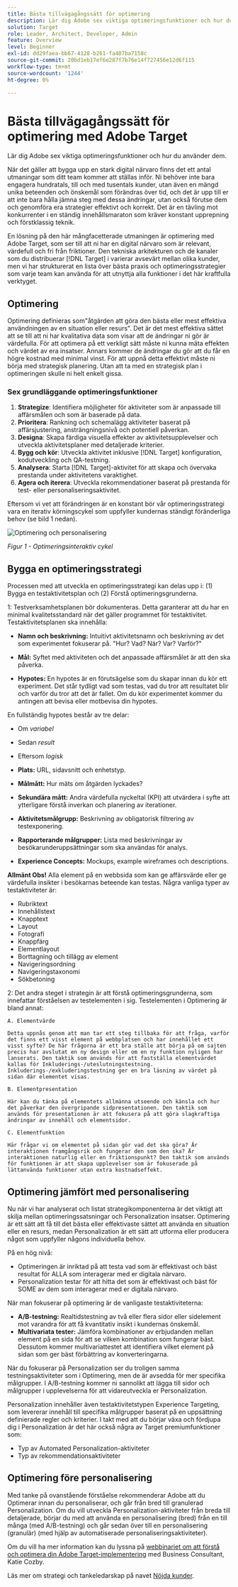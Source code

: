 ```yaml
---
title: Bästa tillvägagångssätt för optimering
description: Lär dig Adobe sex viktiga optimeringsfunktioner och hur du använder dem.
solution: Target
role: Leader, Architect, Developer, Admin
feature: Overview
level: Beginner
exl-id: dd29faea-bb67-4128-b261-fa407ba7158c
source-git-commit: 20bd1eb17ef6e287f7b76e14f727456e12d6f115
workflow-type: tm+mt
source-wordcount: '1244'
ht-degree: 0%

---
```


# Bästa tillvägagångssätt för optimering med Adobe Target

Lär dig Adobe sex viktiga optimeringsfunktioner och hur du använder dem.

När det gäller att bygga upp en stark digital närvaro finns det ett antal utmaningar som ditt team kommer att ställas inför. Ni behöver inte bara engagera hundratals, till och med tusentals kunder, utan även en mängd unika beteenden och önskemål som förändras över tid, och det är upp till er att inte bara hålla jämna steg med dessa ändringar, utan också förutse dem och genomföra era strategier effektivt och korrekt. Det är en tävling mot konkurrenter i en ständig innehållsmaraton som kräver konstant upprepning och förstklassig teknik.

En lösning på den här mångfacetterade utmaningen är optimering med Adobe Target, som ser till att ni har en digital närvaro som är relevant, värdefull och fri från friktioner. Den tekniska arkitekturen och de kanaler som du distribuerar [!DNL Target] i varierar avsevärt mellan olika kunder, men vi har strukturerat en lista över bästa praxis och optimeringsstrategier som varje team kan använda för att utnyttja alla funktioner i det här kraftfulla verktyget.

## Optimering

Optimering definieras som&quot;åtgärden att göra den bästa eller mest effektiva användningen av en situation eller resurs&quot;. Det är det mest effektiva sättet att se till att ni har kvalitativa data som visar att de ändringar ni gör är värdefulla. För att optimera på ett verkligt sätt måste ni kunna mäta effekten och värdet av era insatser. Annars kommer de ändringar du gör att du får en högre kostnad med minimal vinst. För att uppnå detta effektivt måste ni börja med strategisk planering. Utan att ta med en strategisk plan i optimeringen skulle ni helt enkelt gissa.

### Sex grundläggande optimeringsfunktioner

1. **Strategize**: Identifiera möjligheter för aktiviteter som är anpassade till affärsmålen och som är baserade på data.
1. **Prioritera**: Rankning och schemalägg aktiviteter baserat på affärsjustering, ansträngningsnivå och potentiell påverkan.
1. **Designa**: Skapa färdiga visuella effekter av aktivitetsupplevelser och utveckla aktivitetsplaner med detaljerade kriterier.
1. **Bygg och kör**: Utveckla aktivitet inklusive [!DNL Target] konfiguration, kodutveckling och QA-testning.
1. **Analysera**: Starta [!DNL Target]-aktivitet för att skapa och övervaka prestanda under aktivitetens varaktighet.
1. **Agera och iterera**: Utveckla rekommendationer baserat på prestanda för test- eller personaliseringsaktivitet.

Eftersom vi vet att förändringen är en konstant bör vår optimeringsstrategi vara en iterativ körningscykel som uppfyller kundernas ständigt föränderliga behov (se bild 1 nedan).

![Optimering och personalisering](assets/optimize-and-personalize.png)

_Figur 1 - Optimeringsinteraktiv cykel_

## Bygga en optimeringsstrategi

Processen med att utveckla en optimeringsstrategi kan delas upp i: (1) Bygga en testaktivitetsplan och (2) Förstå optimeringsgrunderna.

1: Testverksamhetsplanen bör dokumenteras. Detta garanterar att du har en minimal kvalitetsstandard när det gäller programmet för testaktivitet. Testaktivitetsplanen ska innehålla:

* **Namn och beskrivning:** Intuitivt aktivitetsnamn och beskrivning av det som experimentet fokuserar på. &quot;Hur? Vad? När? Var? Varför?&quot;

* **Mål:** Syftet med aktiviteten och det anpassade affärsmålet är att den ska påverka.

* **Hypotes:** En hypotes är en förutsägelse som du skapar innan du kör ett experiment. Det står tydligt vad som testas, vad du tror att resultatet blir och varför du tror att det är fallet. Om du kör experimentet kommer du antingen att bevisa eller motbevisa din hypotes.

En fullständig hypotes består av tre delar:

* Om _variabel_
* Sedan _result_
* Eftersom _logisk_

* **Plats:** URL, sidavsnitt och enhetstyp.
* **Målmått:** Hur mäts om åtgärden lyckades?
* **Sekundära mått:** Andra värdefulla nyckeltal (KPI) att utvärdera i syfte att ytterligare förstå inverkan och planering av iterationer.
* **Aktivitetsmålgrupp:** Beskrivning av obligatorisk filtrering av testexponering.
* **Rapporterande målgrupper:** Lista med beskrivningar av besökarunderuppsättningar som ska användas för analys.
* **Experience Concepts:** Mockups, example wireframes och descriptions.

**Allmänt Obs!** Alla element på en webbsida som kan ge affärsvärde eller ge värdefulla insikter i besökarnas beteende kan testas. Några vanliga typer av testaktiviteter är:

* Rubriktext
* Innehållstext
* Knapptext
* Layout
* Fotografi
* Knappfärg
* Elementlayout
* Borttagning och tillägg av element
* Navigeringsordning
* Navigeringstaxonomi
* Sökbetoning

2: Det andra steget i strategin är att förstå optimeringsgrunderna, som innefattar förståelsen av testelementen i sig. Testelementen i Optimering är bland annat:

    A. Elementvärde
    
    Detta uppnås genom att man tar ett steg tillbaka för att fråga, varför det finns ett visst element på webbplatsen och har innehållet ett visst syfte? De här frågorna är ett bra ställe att börja på om sajten precis har avslutat en ny design eller om en ny funktion nyligen har lanserats. Den taktik som används för att fastställa elementvärdet kallas för Inkluderings-/uteslutningstestning. Inkluderings-/exkluderingstestning ger en bra läsning av värdet på sidan där elementet visas.
    
    B. Elementpresentation
    
    Här kan du tänka på elementets allmänna utseende och känsla och hur det påverkar den övergripande sidpresentationen. Den taktik som används för presentationen är att fokusera på att göra slagkraftiga ändringar av innehåll och elementsidor.
    
    C. Elementfunktion
    
    Här frågar vi om elementet på sidan gör vad det ska göra? Är interaktionen framgångsrik och fungerar den som den ska? Är interaktionen naturlig eller en friktionspunkt? Den taktik som används för funktionen är att skapa upplevelser som är fokuserade på lättanvända funktioner utan extra kostnadseffekt.

## Optimering jämfört med personalisering

Nu när vi har analyserat och listat strategikomponenterna är det viktigt att skilja mellan optimeringssatsningar och Personalization insatser. Optimering är ett sätt att få till det bästa eller effektivaste sättet att använda en situation eller en resurs, medan Personalization är ett sätt att utforma eller producera något som uppfyller någons individuella behov.

På en hög nivå:

* Optimeringen är inriktad på att testa vad som är effektivast och bäst resultat för ALLA som interagerar med er digitala närvaro.
* Personalization testar för att hitta det som är effektivast och bäst för SOME av dem som interagerar med er digitala närvaro.

När man fokuserar på optimering är de vanligaste testaktiviteterna:

* **A/B-testning:** Realtidstestning av två eller flera sidor eller sidelement mot varandra för att få kvantitativ insikt i kundernas önskemål.
* **Multivariata tester:** Jämföra kombinationer av erbjudanden mellan element på en sida för att se vilken kombination som fungerar bäst. Dessutom kommer multivariattestet att identifiera vilket element på sidan som ger bäst förbättring av konverteringarna.

När du fokuserar på Personalization ser du troligen samma testningsaktiviteter som i Optimering, men de är avsedda för mer specifika målgrupper. I A/B-testning kommer ni sannolikt att lägga till sidor och målgrupper i upplevelserna för att vidareutveckla er Personalization.

Personalization innehåller även testaktivitetstypen Experience Targeting, som levererar innehåll till specifika målgrupper baserat på en uppsättning definierade regler och kriterier. I takt med att du börjar växa och fördjupa dig i Personalization är det här också några av Target premiumfunktioner som:

* Typ av Automated Personalization-aktiviteter
* Typ av rekommendationsaktiviteter

## Optimering före personalisering

Med tanke på ovanstående förståelse rekommenderar Adobe att du Optimerar innan du personaliserar, och går från bred till granulerad Personalization. Om du vill utveckla Personalization-aktiviteter från breda till detaljerade, börjar du med att använda en personalisering (bred) från en till många (med A/B-testning) och går sedan över till en personalisering (granulär) (med hjälp av automatiserade personaliseringsaktiviteter).

Om du vill ha mer information kan du lyssna på [webbinariet om att förstå och optimera din Adobe Target-implementering](https://adobecustomersuccess.adobeconnect.com/pkfafpzd9yarmp4/) med Business Consultant, Katie Cozby.

Läs mer om strategi och tankeledarskap på navet [Nöjda kunder](https://experienceleague.adobe.com/docs/customer-success/customer-success/overview.html).
